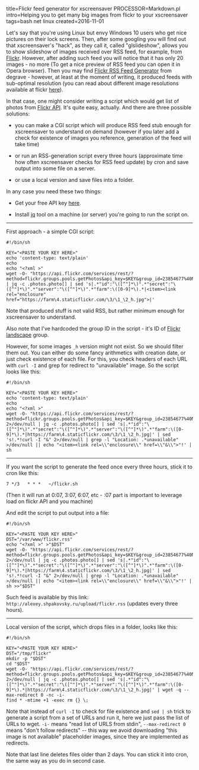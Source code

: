 title=Flickr feed generator for xscreensaver
PROCESSOR=Markdown.pl
intro=Helping you to get many big images from flickr to your xscreensaver
tags=bash net linux
created=2016-11-01


Let's say that you're using Linux but envy Windows 10 users who get nice
pictures on their lock screens.
Then, after some googling you will find out that xscreensaver's "hack", as they
call it, called "glslideshow", allows you to show slideshow of images received
over RSS feed, for example, from [Flickr][f].
However, after adding such feed you will notice that it has only 20 images - no
more (To get a nice preview of RSS feed you can open it in Opera browser).
Then you may find [Flickr RSS Feed Generator][dg] from degrave - however, at
least at the moment of writing, it produced feeds with sub-optimal resolution
(you can read about different image resolutions available at flickr
[here][img-url-size]).

In that case, one might consider writing a script which would get list of
photos from [Flickr API][api]. It's quite easy, actually.
And there are three possible solutions:

* you can make a CGI script which will produce RSS feed stub
  enough for xscreensaver to understand
  on demand
  (however if you later add a check for existence of images you reference,
  generation of the feed will take time)

* or run an RSS-generation script every three hours
  (approximate time how often xscreensaver checks for RSS feed update)
  by cron and save output into some file on a server.

* or use a local version and save files into a folder.

In any case you need these two things:

* Get your free API key [here][key].

* Install [jq][] tool
  on a machine (or server) you're going to run the script on.

* * *

First approach - a simple CGI script:

	#!/bin/sh
	
	KEY="<PASTE YOUR KEY HERE>"
	echo 'content-type: text/plain'
	echo
	echo "<?xml >"
	wget -O- "https://api.flickr.com/services/rest/?method=flickr.groups.pools.getPhotos&api_key=$KEY&group_id=23854677%40N00&format=json&nojsoncallback=1" | jq -c .photos.photo[] | sed 's|.*"id":"\([^"]*\)".*"secret":"\([^"]*\)".*"server":"\([^"]*\)".*"farm":\([0-9]*\).*|<item><link rel="enclosure" href="https://farm\4.staticflickr.com/\3/\1_\2_h.jpg">|'

Note that produced stuff is not valid RSS, but rather minimum enough for
xscreensaver to understand.

Also note that I've hardcoded the group ID in the script - it's ID of [Flickr
landscape][group] group.

[f]: https://www.flickr.com/services/feeds/
[dg]: http://www.degraeve.com/flickr-rss/
[api]: https://www.flickr.com/services/api/
[key]: https://www.flickr.com/services/apps/create/apply
[jq]: https://stedolan.github.io/jq/
[img-url-size]: https://www.flickr.com/services/api/misc.urls.html
[group]: https://www.flickr.com/groups/landcape/

However, for some images `_h` version might not exist. So we should filter them
out.  You can either do some fancy arithmetics with creation date, or just
check existence of each file. For this, you check headers of each URL with
`curl -I` and grep for redirect to "unavailable" image. So the script looks
like this:

	#!/bin/sh
	
	KEY="<PASTE YOUR KEY HERE>"
	echo 'content-type: text/plain'
	echo
	echo "<?xml >"
	wget -O- "https://api.flickr.com/services/rest/?method=flickr.groups.pools.getPhotos&api_key=$KEY&group_id=23854677%40N00&format=json&nojsoncallback=1" 2>/dev/null | jq -c .photos.photo[] | sed 's|.*"id":"\([^"]*\)".*"secret":"\([^"]*\)".*"server":"\([^"]*\)".*"farm":\([0-9]*\).*|https://farm\4.staticflickr.com/\3/\1_\2_h.jpg|' | sed 's!.*!curl -I "&" 2>/dev/null | grep -l "Location: .*unavailable" >/dev/null || echo "<item><link rel=\\"enclosure\\" href=\\"&\\">"!' | sh

* * *

If you want the script to generate the feed once every three hours,
stick it to cron like this:

	7 */3	* * *	~/flickr.sh

(Then it will run at 0:07, 3:07, 6:07, etc - :07 part is important to leverage load on flickr API and you machine)

And edit the script to put output into a file:

	#!/bin/sh
	
	KEY="<PASTE YOUR KEY HERE>"
	DST="/var/www/flickr.rss"
	echo "<?xml >" >"$DST"
	wget -O- "https://api.flickr.com/services/rest/?method=flickr.groups.pools.getPhotos&api_key=$KEY&group_id=23854677%40N00&format=json&nojsoncallback=1" 2>/dev/null | jq -c .photos.photo[] | sed 's|.*"id":"\([^"]*\)".*"secret":"\([^"]*\)".*"server":"\([^"]*\)".*"farm":\([0-9]*\).*|https://farm\4.staticflickr.com/\3/\1_\2_h.jpg|' | sed 's!.*!curl -I "&" 2>/dev/null | grep -l "Location: .*unavailable" >/dev/null || echo "<item><link rel=\\"enclosure\\" href=\\"&\\">"!' | sh >>"$DST"

Such feed is available by this link:
`http://alexey.shpakovsky.ru/upload/flickr.rss`
(updates every three hours).

* * *

Local version of the script, which drops files in a folder, looks like this:

	#!/bin/sh
	
	KEY="<PASTE YOUR KEY HERE>"
	DST="/tmp/flickr"
	mkdir -p "$DST"
	cd "$DST"
	wget -O- "https://api.flickr.com/services/rest/?method=flickr.groups.pools.getPhotos&api_key=$KEY&group_id=23854677%40N00&format=json&nojsoncallback=1" 2>/dev/null | jq -c .photos.photo[] | sed 's|.*"id":"\([^"]*\)".*"secret":"\([^"]*\)".*"server":"\([^"]*\)".*"farm":\([0-9]*\).*|https://farm\4.staticflickr.com/\3/\1_\2_h.jpg|' | wget -q --max-redirect 0 -nc -i-
	find * -mtime +1 -exec rm {} \;

Note that instead of `curl -I` to check for file existence and `sed | sh` trick
to generate a script from a set of URLs and run it,
here we just pass the list of URLs to wget.
`-i-` means "read list of URLS from stdin",
`--max-redirect 0` means "don't follow redirects" --
this way we avoid downloading "this image is not available" placeholder images,
since they are implemented as redirects.

Note that last line deletes files older than 2 days.
You can stick it into cron, the same way as you do in second case.
